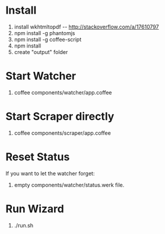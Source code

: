 # Install
  1. install wkhtmltopdf -- http://stackoverflow.com/a/17610797
  2. npm install -g phantomjs
  3. npm install -g coffee-script
  4. npm install
  5. create "output" folder

# Start Watcher
  1. coffee components/watcher/app.coffee

# Start Scraper directly
  1. coffee components/scraper/app.coffee

# Reset Status
If you want to let the watcher forget:
  1. empty components/watcher/status.werk file. 

# Run Wizard
  1. ./run.sh